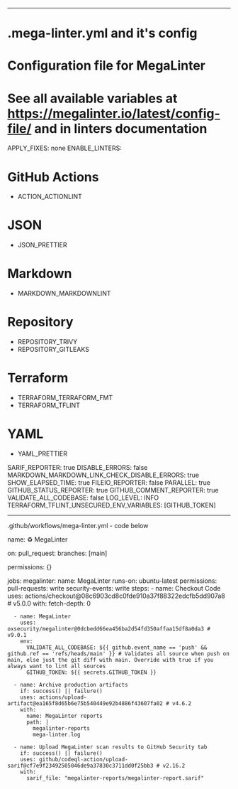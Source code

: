 ---------------------
# .mega-linter.yml and it's config
# Configuration file for MegaLinter
# See all available variables at https://megalinter.io/latest/config-file/ and in linters documentation
APPLY_FIXES: none
ENABLE_LINTERS:
  # GitHub Actions
  - ACTION_ACTIONLINT

  # JSON
  - JSON_PRETTIER

  # Markdown
  - MARKDOWN_MARKDOWNLINT

  # Repository
  - REPOSITORY_TRIVY
  - REPOSITORY_GITLEAKS

  # Terraform
  - TERRAFORM_TERRAFORM_FMT
  - TERRAFORM_TFLINT

  # YAML
  - YAML_PRETTIER

SARIF_REPORTER: true
DISABLE_ERRORS: false
MARKDOWN_MARKDOWN_LINK_CHECK_DISABLE_ERRORS: true
SHOW_ELAPSED_TIME: true
FILEIO_REPORTER: false
PARALLEL: true
GITHUB_STATUS_REPORTER: true
GITHUB_COMMENT_REPORTER: true
VALIDATE_ALL_CODEBASE: false
LOG_LEVEL: INFO
TERRAFORM_TFLINT_UNSECURED_ENV_VARIABLES: [GITHUB_TOKEN]


-------------------------------------------------------------------------------
.github/workflows/mega-linter.yml - code below

name: ♻️ MegaLinter

on:
  pull_request:
    branches: [main]

permissions: {}

jobs:
  megalinter:
    name: MegaLinter
    runs-on: ubuntu-latest
    permissions:
      pull-requests: write
      security-events: write
    steps:
      - name: Checkout Code
        uses: actions/checkout@08c6903cd8c0fde910a37f88322edcfb5dd907a8 # v5.0.0
        with:
          fetch-depth: 0

      - name: MegaLinter
        uses: oxsecurity/megalinter@0dcbedd66ea456ba2d54fd350affaa15df8a0da3 # v9.0.1
        env:
          VALIDATE_ALL_CODEBASE: ${{ github.event_name == 'push' && github.ref == 'refs/heads/main' }} # Validates all source when push on main, else just the git diff with main. Override with true if you always want to lint all sources
          GITHUB_TOKEN: ${{ secrets.GITHUB_TOKEN }}

      - name: Archive production artifacts
        if: success() || failure()
        uses: actions/upload-artifact@ea165f8d65b6e75b540449e92b4886f43607fa02 # v4.6.2
        with:
          name: MegaLinter reports
          path: |
            megalinter-reports
            mega-linter.log

      - name: Upload MegaLinter scan results to GitHub Security tab
        if: success() || failure()
        uses: github/codeql-action/upload-sarif@cf7e9f23492505046de9a37830c3711dd0f25bb3 # v2.16.2
        with:
          sarif_file: "megalinter-reports/megalinter-report.sarif"
